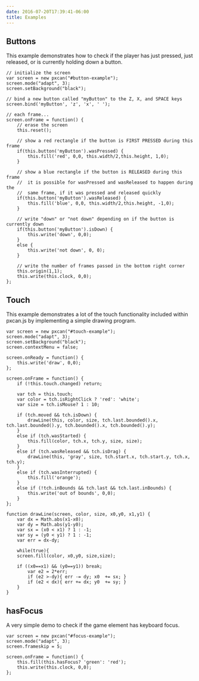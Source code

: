 ```yaml
---
date: 2016-07-20T17:39:41-06:00
title: Examples
---
```


## Buttons ##
This example demonstrates how to check if the player has just pressed, just released, or is currently holding down a button.

<div id="button-example"></div>

~~~
// initialize the screen
var screen = new pxcan("#button-example");
screen.mode("adapt", 3);
screen.setBackground("black");

// bind a new button called "myButton" to the Z, X, and SPACE keys
screen.bind('myButton', 'z', 'x', ' ');

// each frame...
screen.onFrame = function() {
    // erase the screen
    this.reset();

    // show a red rectangle if the button is FIRST PRESSED during this frame
    if(this.button('myButton').wasPressed) {
        this.fill('red', 0,0, this.width/2,this.height, 1,0);
    }

    // show a blue rectangle if the button is RELEASED during this frame
    //  it is possible for wasPressed and wasReleased to happen during the
    //  same frame, if it was pressed and released quickly
    if(this.button('myButton').wasReleased) {
        this.fill('blue', 0,0, this.width/2,this.height, -1,0);
    }
    
    // write "down" or "not down" depending on if the button is currently down
    if(this.button('myButton').isDown) {
        this.write('down', 0,0);
    }
    else {
        this.write('not down', 0, 0);
    }

    // write the number of frames passed in the bottom right corner
    this.origin(1,1);
    this.write(this.clock, 0,0);
};
~~~

## Touch ##
This example demonstrates a lot of the touch functionality included within pxcan.js by implementing a simple drawing program. 

<div id="touch-example"></div>

~~~
var screen = new pxcan("#touch-example");
screen.mode("adapt", 3);
screen.setBackground("black");
screen.contextMenu = false;

screen.onReady = function() {
    this.write('draw', 0,0);
};

screen.onFrame = function() {
    if (!this.touch.changed) return;

    var tch = this.touch;
    var color = tch.isRightClick ? 'red': 'white';
    var size = tch.isMouse? 1 : 10;

    if (tch.moved && tch.isDown) {
        drawLine(this, color, size, tch.last.bounded().x, tch.last.bounded().y, tch.bounded().x, tch.bounded().y);
    }
    else if (tch.wasStarted) {
        this.fill(color, tch.x, tch.y, size, size);
    }
    else if (tch.wasReleased && tch.isDrag) {
        drawLine(this, 'gray', size, tch.start.x, tch.start.y, tch.x, tch.y);
    }
    else if (tch.wasInterrupted) {
        this.fill('orange');
    }
    else if (!tch.inBounds && tch.last && tch.last.inBounds) {
        this.write('out of bounds', 0,0);
    }
};

function drawLine(screen, color, size, x0,y0, x1,y1) {
    var dx = Math.abs(x1-x0);
    var dy = Math.abs(y1-y0);
    var sx = (x0 < x1) ? 1 : -1;
    var sy = (y0 < y1) ? 1 : -1;
    var err = dx-dy;

    while(true){
    screen.fill(color, x0,y0, size,size);

    if ((x0==x1) && (y0==y1)) break;
        var e2 = 2*err;
        if (e2 >-dy){ err -= dy; x0  += sx; }
        if (e2 < dx){ err += dx; y0  += sy; }
    }
}
~~~

## hasFocus ##
A very simple demo to check if the game element has keyboard focus.

<div id="focus-example"></div>

~~~
var screen = new pxcan("#focus-example");
screen.mode("adapt", 3);
screen.frameskip = 5;

screen.onFrame = function() {
    this.fill(this.hasFocus? 'green': 'red');
    this.write(this.clock, 0,0);
};
~~~


<script src="/pxcan.js"></script>
<script>
    var screen = new pxcan("#button-example");
    screen.mode("adapt", 3);
    screen.setBackground("black");
    screen.bind('myButton', 'z', 'x', ' ');

    screen.frameskip = 5;
    
    screen.onFrame = function() {
        this.reset();

        if(this.button('myButton').wasPressed) {
            this.fill('red', 0,0, this.width/2,this.height, 1,0);
        }

        if(this.button('myButton').wasReleased) {
            this.fill('blue', 0,0, this.width/2,this.height, -1,0);
        }
        
        if(this.button('myButton').isDown) {
            this.write('down', 0,0);
        }
        else {
            this.write('not down', 0, 0);
        }

        this.origin(1,1);
        this.write(this.clock, 0,0);
    };

    screen = new pxcan("#touch-example");
    screen.mode("adapt", 3);
    screen.setBackground("black");
    screen.contextMenu = false;

    screen.onReady = function() {
        this.write('draw', 0,0);
    };

    screen.onFrame = function() {
        if (!this.touch.changed) return;

        var tch = this.touch;
        var color = tch.isRightClick ? 'red': 'white';
        var size = tch.isMouse? 1 : 10;

        if (tch.moved && tch.isDown) {
            drawLine(this, color, size, tch.last.bounded().x, tch.last.bounded().y, tch.bounded().x, tch.bounded().y);
        }
        else if (tch.wasStarted) {
            this.fill(color, tch.x, tch.y, size, size);
        }
        else if (tch.wasReleased && tch.isDrag) {
            drawLine(this, 'gray', size, tch.start.x, tch.start.y, tch.x, tch.y);
        }
        else if (tch.wasInterrupted) {
            this.fill('orange');
        }
        if (!tch.inBounds && tch.last && tch.last.inBounds) {
            this.write('out of bounds', 0,0);
        }
    };

    function drawLine(screen, color, size, x0,y0, x1,y1) {
        var dx = Math.abs(x1-x0);
        var dy = Math.abs(y1-y0);
        var sx = (x0 < x1) ? 1 : -1;
        var sy = (y0 < y1) ? 1 : -1;
        var err = dx-dy;

        while(true){
        screen.fill(color, x0,y0, size,size);

        if ((x0==x1) && (y0==y1)) break;
            var e2 = 2*err;
            if (e2 >-dy){ err -= dy; x0  += sx; }
            if (e2 < dx){ err += dx; y0  += sy; }
        }
    }

    screen = new pxcan("#focus-example");
    screen.mode("adapt", 3);
    screen.frameskip = 5;

    screen.onFrame = function() {
        this.fill(this.hasFocus? 'green': 'red');
        this.write(this.clock, 0,0);
    };
</script>

